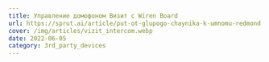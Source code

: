 ```yaml
---
title: Управление домофоном Визит с Wiren Board
url: https://sprut.ai/article/put-ot-glupogo-chaynika-k-umnomu-redmond
cover: /img/articles/vizit_intercom.webp
date: 2022-06-05
category: 3rd_party_devices
---
```


